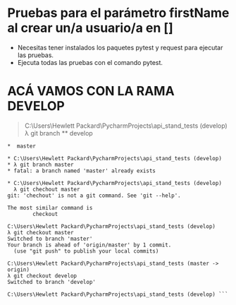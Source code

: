 ﻿# Pruebas para el parámetro firstName al crear un/a usuario/a en []
- Necesitas tener instalados los paquetes pytest y request para ejecutar las pruebas.
- Ejecuta todas las pruebas con el comando pytest.


# ACÁ VAMOS CON LA RAMA DEVELOP
>C:\Users\Hewlett Packard\PycharmProjects\api_stand_tests (develop)
λ git branch
** develop
```ssh
*  master

* C:\Users\Hewlett Packard\PycharmProjects\api_stand_tests (develop)
* λ git branch master
* fatal: a branch named 'master' already exists

* C:\Users\Hewlett Packard\PycharmProjects\api_stand_tests (develop)
  λ git chechout master
git: 'chechout' is not a git command. See 'git --help'.

The most similar command is
        checkout

C:\Users\Hewlett Packard\PycharmProjects\api_stand_tests (develop)
λ git checkout master
Switched to branch 'master'
Your branch is ahead of 'origin/master' by 1 commit.
  (use "git push" to publish your local commits)

C:\Users\Hewlett Packard\PycharmProjects\api_stand_tests (master -> origin)
λ git checkout develop
Switched to branch 'develop'

C:\Users\Hewlett Packard\PycharmProjects\api_stand_tests (develop) ```